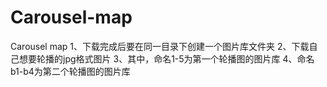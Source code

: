 # Carousel-map
Carousel map
1、下载完成后要在同一目录下创建一个图片库文件夹
2、下载自己想要轮播的jpg格式图片
3、其中，命名1-5为第一个轮播图的图片库
4、命名b1-b4为第二个轮播图的图片库
